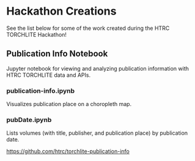 # Hackathon Creations
See the list below for some of the work created during the HTRC TORCHLITE Hackathon!

## Publication Info Notebook
Jupyter notebook for viewing and analyzing publication information with HTRC TORCHLITE data and APIs.

### publication-info.ipynb
Visualizes publication place on a choropleth map.

### pubDate.ipynb
Lists volumes (with title, publisher, and publication place) by publication date.

<https://github.com/htrc/torchlite-publication-info>


